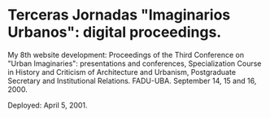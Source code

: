 # Terceras Jornadas "Imaginarios Urbanos": digital proceedings.

My 8th website development: Proceedings of the Third Conference on "Urban Imaginaries": presentations and conferences, Specialization Course in History and Criticism of Architecture and Urbanism, Postgraduate Secretary and Institutional Relations. FADU-UBA. September 14, 15 and 16, 2000.

Deployed: April 5, 2001.

